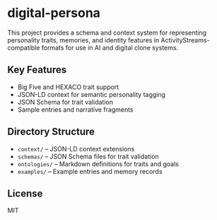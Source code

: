 # digital-persona

This project provides a schema and context system for representing personality traits, memories, and identity features in ActivityStreams-compatible formats for use in AI and digital clone systems.

## Key Features
- Big Five and HEXACO trait support
- JSON-LD context for semantic personality tagging
- JSON Schema for trait validation
- Sample entries and narrative fragments

## Directory Structure
- `context/` – JSON-LD context extensions
- `schemas/` – JSON Schema files for trait validation
- `ontologies/` – Markdown definitions for traits and goals
- `examples/` – Example entries and memory records

## License
MIT